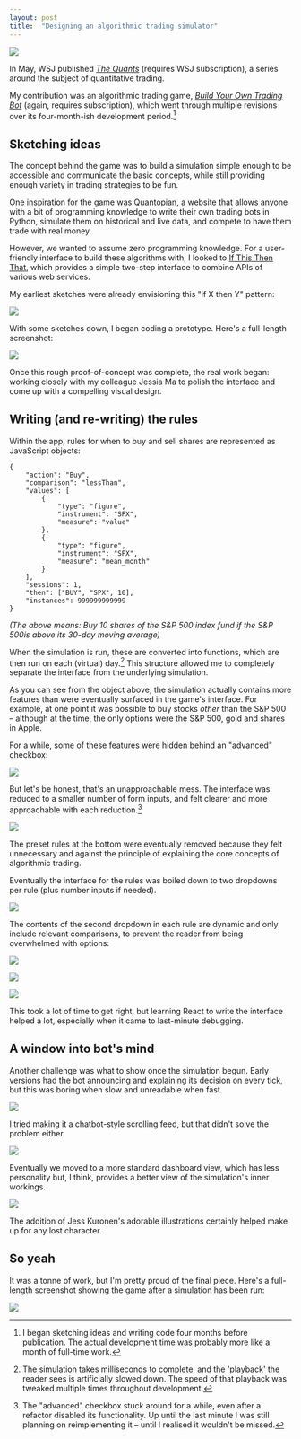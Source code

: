 ```yaml
---
layout: post
title:  "Designing an algorithmic trading simulator"
---
```


![](/assets/trading-bot/final-cropped.png)

In May, WSJ published  [_The Quants_](https://www.wsj.com/articles/the-quants-meet-the-new-kings-of-wall-street-1495389163) (requires WSJ subscription), a series around the subject of quantitative trading.

My contribution was an algorithmic trading game, [_Build Your Own Trading Bot_](https://www.wsj.com/graphics/build-your-own-trading-bot/) (again, requires subscription), which went through multiple revisions over its four-month-ish development period.[^1]

## Sketching ideas

The concept behind the game was to build a simulation simple enough to be accessible and communicate the basic concepts, while still providing enough variety in trading strategies to be fun.

One inspiration for the game was [Quantopian](https://www.quantopian.com), a website that allows anyone with a bit of programming knowledge to write their own trading bots in Python, simulate them on historical and live data, and compete to have them trade with real money.

However, we wanted to assume zero programming knowledge. For a user-friendly interface to build these algorithms with, I looked to [If This Then That](https://ifttt.com/), which provides a simple two-step interface to combine APIs of various web services.

My earliest sketches were already envisioning this "if X then Y" pattern:

![](/assets/trading-bot/sketch1.jpg)

With some sketches down, I began coding a prototype. Here's a full-length screenshot:

![](/assets/trading-bot/html1.png)

Once this rough proof-of-concept was complete, the real work began: working closely with my colleague Jessia Ma to polish the interface and come up with a compelling visual design.

## Writing (and re-writing) the rules

Within the app, rules for when to buy and sell shares are represented as JavaScript objects:

    {
        "action": "Buy",
        "comparison": "lessThan",
        "values": [
            {
                "type": "figure",
                "instrument": "SPX",
                "measure": "value"
            },
            {
                "type": "figure",
                "instrument": "SPX",
                "measure": "mean_month"
            }
        ],
        "sessions": 1,
        "then": ["BUY", "SPX", 10],
        "instances": 999999999999
    }

_(The above means: Buy 10 shares of the S&P 500 index fund if the S&P 500is above its 30-day moving average)_

When the simulation is run, these are converted into functions, which are then run on each (virtual) day.[^2] This structure allowed me to completely separate the interface from the underlying simulation.

As you can see from the object above, the simulation actually contains more features than were eventually surfaced in the game's interface. For example, at one point it was possible to buy stocks _other_ than the S&P 500 – although at the time, the only options were the S&P 500, gold and shares in Apple.

For a while, some of these features were hidden behind an "advanced" checkbox:

![](/assets/trading-bot/html2.png)

But let's be honest, that's an unapproachable mess. The interface was reduced to a smaller number of form inputs, and felt clearer and more approachable with each reduction.[^3]

![](/assets/trading-bot/html3.png)

The preset rules at the bottom were eventually removed because they felt unnecessary and against the principle of explaining the core concepts of algorithmic trading.

Eventually the interface for the rules was boiled down to two dropdowns per rule (plus number inputs if needed).

![](/assets/trading-bot/final-rules.png)

The contents of the second dropdown in each rule are dynamic and only include relevant comparisons, to prevent the reader from being overwhelmed with options:

![](/assets/trading-bot/dropdown1.png)

![](/assets/trading-bot/dropdown2.png)

![](/assets/trading-bot/dropdown3.png)

This took a lot of time to get right, but learning React to write the interface helped a lot, especially when it came to last-minute debugging.

## A window into bot's mind

Another challenge was what to show once the simulation begun. Early versions had the bot announcing and explaining its decision on every tick, but this was boring when slow and unreadable when fast.

![](/assets/trading-bot/chat1.png)

I tried making it a chatbot-style scrolling feed, but that didn't solve the problem either.

![](/assets/trading-bot/chat2.png)

Eventually we moved to a more standard dashboard view, which has less personality but, I think, provides a better view of the simulation's inner workings.

![](/assets/trading-bot/final-dashboard.png)

The addition of Jess Kuronen's adorable illustrations certainly helped make up for any lost character.

## So yeah

It was a tonne of work, but I'm pretty proud of the final piece. Here's a full-length screenshot showing the game after a simulation has been run:

![](/assets/trading-bot/final.png)


[^1]: I began sketching ideas and writing code four months before publication. The actual development time was probably more like a month of full-time work.

[^2]: The simulation takes milliseconds to complete, and the 'playback' the reader sees is artificially slowed down. The speed of that playback was tweaked multiple times throughout development.

[^3]: The "advanced" checkbox stuck around for a while, even after a refactor disabled its functionality. Up until the last minute I was still planning on reimplementing it – until I realised it wouldn't be missed.